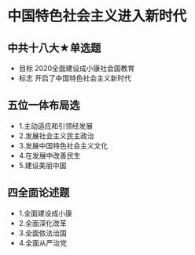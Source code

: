 # 中国特色社会主义进入新时代

## 中共十八大★单选题

- 目标
2020全面建设成小康社会国教育
- 标志
开启了中国特色社会主义新时代

## 五位一体布局选

- 1.主动适应和引领经发展
- 2.发展社会主义民主政治
- 3.发展中国特色社会主义文化
- 4.在发展中改善民生
- 5.建设美丽中国

## 四全面论述题

- 1.全面建设成小康
- 2.全面深化改革
- 3.全面依法治国
- 4.全面从严治党
